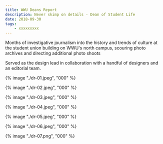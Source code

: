 ```yaml
---
title: WWU Deans Report
description: Never skimp on details - Dean of Student Life
date: 2018-09-30
tags: 
    - xxxxxxxxx
---
```


Months of investigative journalism into the history and trends of culture at the student union building on WWU's north campus, scouring photo archives and directing additional photo shoots 

Served as the design lead in collaboration with a handful of designers and an editorial team.




<div class="two-column">

{% image "./dr-01.jpeg", "000" %} 

{% image "./dr-02.jpeg", "000" %} 

{% image "./dr-03.jpeg", "000" %} 

{% image "./dr-04.jpeg", "000" %} 

{% image "./dr-05.jpeg", "000" %} 

{% image "./dr-06.jpeg", "000" %} 

</div>

{% image "./dr-07.png", "000" %} 